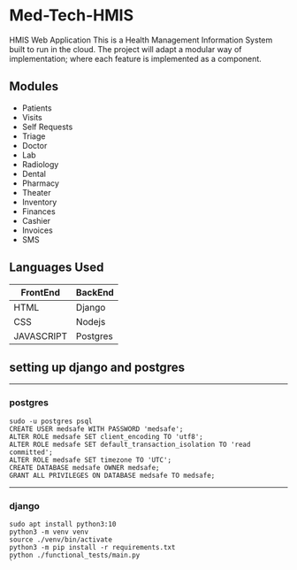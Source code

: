 # Med-Tech-HMIS
HMIS Web Application
This is a Health Management Information System built to run in the cloud.
The project will adapt a modular way of implementation; where each feature is implemented as a component.

## Modules
- Patients
- Visits
- Self Requests
- Triage
- Doctor
- Lab
- Radiology
- Dental
- Pharmacy
- Theater 
- Inventory
- Finances 
- Cashier
- Invoices
- SMS

## Languages Used

| FrontEnd   | BackEnd    |
| ---------- | ---------- |
| HTML       |   Django   |
| CSS        |   Nodejs   |
| JAVASCRIPT |  Postgres  |


## setting up django and postgres
-----------------------------------------
### postgres
```
sudo -u postgres psql
CREATE USER medsafe WITH PASSWORD 'medsafe';
ALTER ROLE medsafe SET client_encoding TO 'utf8';
ALTER ROLE medsafe SET default_transaction_isolation TO 'read committed';
ALTER ROLE medsafe SET timezone TO 'UTC';
CREATE DATABASE medsafe OWNER medsafe;
GRANT ALL PRIVILEGES ON DATABASE medsafe TO medsafe;
```

-----------------------------
### django
```
sudo apt install python3:10
python3 -m venv venv
source ./venv/bin/activate
python3 -m pip install -r requirements.txt
python ./functional_tests/main.py
`
